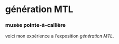 # génération MTL #
### musée pointe-à-callière ###

voici mon expérience a l'exposition *génération MTL*.

<img scr="image/canadien_mtl.jpeg">
